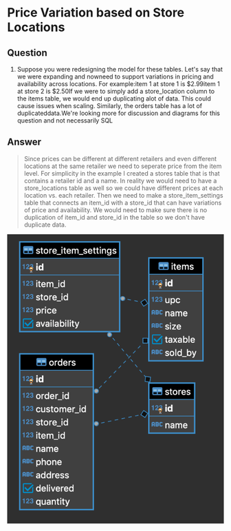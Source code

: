 # Price Variation based on Store Locations #


## Question ##


1. Suppose you were redesigning the model for these tables. Let's say that we were expanding and nowneed to support variations in pricing and availability across locations. For example:item 1 at store 1 is $2.99item 1 at store 2 is $2.50If we were to simply add a store_location column to the items table, we would end up duplicating alot of data. This could cause issues when scaling. Similarly, the orders table has a lot of duplicateddata.We're looking more for discussion and diagrams for this question and not necessarily SQL


## Answer ##

> Since prices can be different at different retailers and even different locations at the same retailer we need to seperate price from the item level. For simplicity in the example I created a stores table that is that contains a retailer id and a name. In reality we would need to have a store_locations table as well so we could have different prices at each location vs. each retailer. Then we need to make a store_item_settings table that connects an item_id with a store_id that can have variations of price and availability. We would need to make sure there is no duplication of item_id and store_id in the table so we don't have duplicate data. 

![Diagram of Schema Relationships](https://github.com/Smwest87/ETLTest/blob/master/question_1/Screen%20Shot%202020-09-20%20at%2011.19.27%20AM.png?raw=true)
